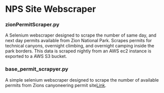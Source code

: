 # NPS Site Webscraper


### zionPermitScraper.py

A Selenium webscraper designed to scrape the number of same day, and next day permits available from Zion National Park. Scrapes permits for technical canyons, overnight climbing, and overnight camping inside the park borders. This data is scraped nightly from an AWS ec2 instance is exported to a AWS S3 bucket.




### base_permit_scrapyer.py

A simple selenium webscraper designed to scrape the number of available permits from Zions canyoneering permit site[Link](https://zionpermits.nps.gov/wilderness.cfm?TripTypeID=3).



